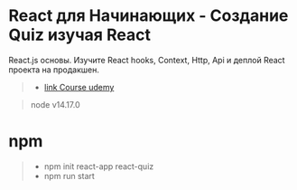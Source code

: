 # React для Начинающих - Создание Quiz изучая React
React.js основы. Изучите React hooks, Context, Http, Api и деплой React проекта на продакшен.
 
>* [link Course udemy](https://www.udemy.com/course/react-for-beginner-quiz-react-app/)

> node v14.17.0
# npm
>* npm init react-app react-quiz
>* npm run start

